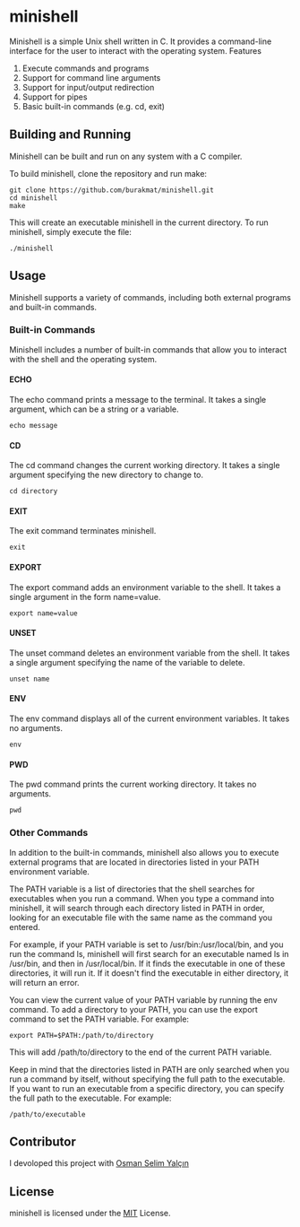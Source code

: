 
# minishell

Minishell is a simple Unix shell written in C. It provides a command-line interface for the user to interact with the operating system.
Features

1. Execute commands and programs
1. Support for command line arguments
1. Support for input/output redirection
1. Support for pipes
1. Basic built-in commands (e.g. cd, exit)

## Building and Running

Minishell can be built and run on any system with a C compiler.

To build minishell, clone the repository and run make:
```
git clone https://github.com/burakmat/minishell.git
cd minishell
make
```
This will create an executable minishell in the current directory. To run minishell, simply execute the file:
```
./minishell
```
## Usage

Minishell supports a variety of commands, including both external programs and built-in commands.

### Built-in Commands

Minishell includes a number of built-in commands that allow you to interact with the shell and the operating system.
#### ECHO

The echo command prints a message to the terminal. It takes a single argument, which can be a string or a variable.
```
echo message
```
#### CD

The cd command changes the current working directory. It takes a single argument specifying the new directory to change to.
```
cd directory
```
#### EXIT

The exit command terminates minishell.

```
exit
```
#### EXPORT

The export command adds an environment variable to the shell. It takes a single argument in the form name=value.

```
export name=value
```
#### UNSET

The unset command deletes an environment variable from the shell. It takes a single argument specifying the name of the variable to delete.
```
unset name
```
#### ENV

The env command displays all of the current environment variables. It takes no arguments.
```
env
```
#### PWD

The pwd command prints the current working directory. It takes no arguments.
```
pwd
```
### Other Commands

In addition to the built-in commands, minishell also allows you to execute external programs that are located in directories listed in your PATH environment variable.

The PATH variable is a list of directories that the shell searches for executables when you run a command. When you type a command into minishell, it will search through each directory listed in PATH in order, looking for an executable file with the same name as the command you entered.

For example, if your PATH variable is set to /usr/bin:/usr/local/bin, and you run the command ls, minishell will first search for an executable named ls in /usr/bin, and then in /usr/local/bin. If it finds the executable in one of these directories, it will run it. If it doesn't find the executable in either directory, it will return an error.

You can view the current value of your PATH variable by running the env command. To add a directory to your PATH, you can use the export command to set the PATH variable. For example:
```
export PATH=$PATH:/path/to/directory
```
This will add /path/to/directory to the end of the current PATH variable.

Keep in mind that the directories listed in PATH are only searched when you run a command by itself, without specifying the full path to the executable. If you want to run an executable from a specific directory, you can specify the full path to the executable. For example:
```
/path/to/executable
```
## Contributor

I devoloped this project with [Osman Selim Yalçın](https://github.com/osman-selim-yalcin)

## License

minishell is licensed under the [MIT](https://github.com/burakmat/minishell/blob/master/LICENSE) License.
